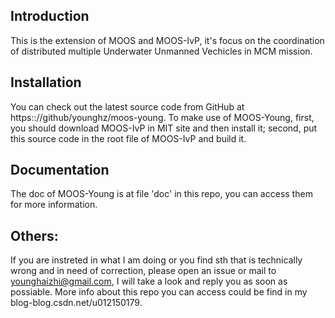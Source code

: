 Introduction
-------------------------------------------------------------------------------

This is the extension of MOOS and MOOS-IvP, it's focus on the coordination of distributed multiple Underwater Unmanned Vechicles in MCM mission. 

Installation
-------------------------------------------------------------------------------

You can check out the latest source code from GitHub at https:://github/younghz/moos-young.
To make use of MOOS-Young, first, you should download MOOS-IvP in MIT site and then install it; second, put this source code in the root file of MOOS-IvP and build it.

Documentation
-------------------------------------------------------------------------------

The doc of MOOS-Young is at file 'doc' in this repo, you can access them for more information.
  
Others:
-------------------------------------------------------------------------------

If you are instreted in what I am doing or you find sth that is technically wrong and in need of correction, please open an issue or mail to younghaizhi@gmail.com, I will take a look and reply you as soon as possiable. More info about this repo you can access could be find in my blog-blog.csdn.net/u012150179.

